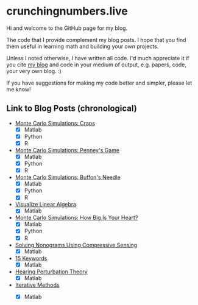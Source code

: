 # crunchingnumbers.live
Hi and welcome to the GitHub page for my blog.

The code that I provide complement my blog posts. I hope that you find them useful in learning math and building your own projects.

Unless I noted otherwise, I have written all code. I'd much appreciate it if you cite [my blog](https://crunchingnumbers.live) and code in your medium of output, e.g. papers, code, your very own blog. :)

If you have suggestions for making my code better and simpler, please let me know!

## Link to Blog Posts (chronological)
- [Monte Carlo Simulations: Craps](https://crunchingnumbers.live/2016/01/24/monte-carlo-simulations-craps/)
    - [x] Matlab
    - [x] Python
    - [x] R
    
- [Monte Carlo Simulations: Penney's Game](https://crunchingnumbers.live/2016/01/28/monte-carlo-simulations-penneys-game/)
    - [x] Matlab
    - [x] Python
    - [x] R
    
- [Monte Carlo Simulations: Buffon's Needle](https://crunchingnumbers.live/2016/02/01/monte-carlo-simulations-buffons-needle/)
    - [x] Matlab
    - [x] Python
    - [x] R
    
- [Visualize Linear Algebra](https://crunchingnumbers.live/2016/02/03/visualize-linear-algebra/)
    - [x] Matlab
    
- [Monte Carlo Simulations: How Big Is Your Heart?](https://crunchingnumbers.live/2016/02/05/monte-carlo-simulations-how-big-is-your-heart/)
    - [x] Matlab
    - [x] Python
    - [x] R
    
- [Solving Nonograms Using Compressive Sensing](https://crunchingnumbers.live/2016/02/20/solving-nonograms-with-compressive-sensing-part-1/)
    - [x] Matlab
    
- [15 Keywords](https://crunchingnumbers.live/2017/04/01/15-keywords/)
    - [x] Matlab
    
- [Hearing Perturbation Theory](https://crunchingnumbers.live/2017/06/23/hearing-perturbation-theory/)
    - [x] Matlab
    
- [Iterative Methods](https://crunchingnumbers.live/2017/07/01/iterative-methods-part-1/)
    - [x] Matlab
    
